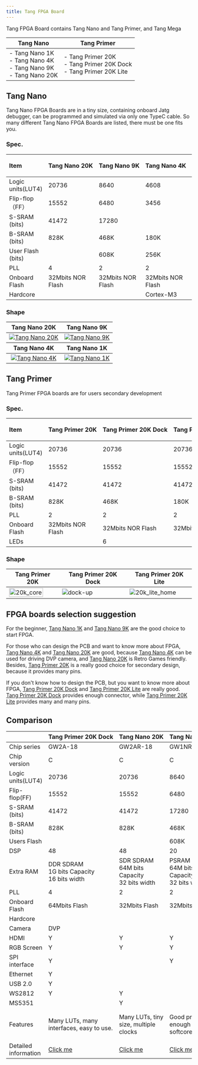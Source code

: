 ```yaml
---
title: Tang FPGA Board
---
```


Tang FPGA Board contains Tang Nano and Tang Primer, and Tang Mega

| Tang Nano                                                             | Tang Primer                                                               |
| --------------------------------------------------------------------- | ------------------------------------------------------------------------- |
| - Tang Nano 1K<br>- Tang Nano 4K<br>- Tang Nano 9K<br>- Tang Nano 20K | - Tang Primer 20K<br>- Tang Primer 20K Dock<br>- Tang Primer 20K Lite<br> |

## Tang Nano

Tang Nano FPGA Boards are in a tiny size, containing onboard Jatg debugger, can be programmed and simulated via only one TypeC cable.
So many different Tang Nano FPGA Boards are listed, there must be one fits you.

### Spec.

| Item              | <p style="white-space:nowrap">Tang Nano 20K</p> | <p style="white-space:nowrap">Tang Nano 9K</p> | <p style="white-space:nowrap">Tang Nano 4K</p> | <p style="white-space:nowrap">Tang Nano 1K</p> |
| :---------------- | :---------------------------------------------- | :--------------------------------------------- | :--------------------------------------------- | ---------------------------------------------- |
| Logic units(LUT4) | 20736                                           | 8640                                           | 4608                                           | 1152                                           |
| Flip-flop（FF）   | 15552                                           | 6480                                           | 3456                                           | 864                                            |
| S-SRAM (bits)     | 41472                                           | 17280                                          |                                                |                                                |
| B-SRAM (bits)     | 828K                                            | 468K                                           | 180K                                           | 72K                                            |
| User Flash (bits) |                                                 | 608K                                           | 256K                                           | 96K                                            |
| PLL               | 4                                               | 2                                              | 2                                              | 1                                              |
| Onboard Flash     | 32Mbits NOR Flash                               | 32Mbits NOR Flash                              | 32Mbits NOR Flash                              | Pad reserved                                   |
| Hardcore          |                                                 |                                                | Cortex-M3                                      |                                                |

### Shape

<table>
<thead>
<tr>
<th style="text-align:center">Tang Nano 20K</th>
<th style="text-align:center">Tang Nano 9K</th>
</tr>
</thead>
<tbody>
<tr>
<td style="text-align:center"><a href="/nano20k"><img src="./../../assets/Tang/Nano_20K/Nano_20K.png" alt="Tang Nano 20K"></a></td>
<td style="text-align:center"><a href="./Tang-Nano-9K/Nano-9K.html"><img src="./../../assets/Tang/Nano-9K/9K.png" alt="Tang Nano 9K"></a></td>
</tr>
</tbody>
<thead>
<tr>
<th style="text-align:center">Tang Nano 4K</th>
<th style="text-align:center">Tang Nano 1K</th>
</tr>
</thead>
<tbody>
<tr>
<td style="text-align:center"><a href="./Tang-Nano-4K/Nano-4K.html"><img src="./../../assets/Tang/Nano_4K/Nano_4K.png" alt="Tang Nano 4K"></a></td>
<td style="text-align:center"><a href="./Tang-Nano-1K/Nano-1k.html"><img src="./../../assets/Tang/Nano-1K/1K.png" alt="Tang Nano 1K"></a></td>
</tr>
</tbody>
</table>

## Tang Primer

Tang Primer FPGA boards are for users secondary development

### Spec.

| Item              | <p style="white-space:nowrap">Tang Primer 20K</p> | <p style="white-space:nowrap">Tang Primer 20K Dock</p> | <p style="white-space:nowrap">Tang Primer 20K Lite</p> |
| :---------------- | :------------------------------------------------ | :----------------------------------------------------- | :----------------------------------------------------- |
| Logic units(LUT4) | 20736                                             | 20736                                                  | 20736                                                  |
| Flip-flop（FF）   | 15552                                             | 15552                                                  | 15552                                                  |
| S-SRAM (bits)     | 41472                                             | 41472                                                  | 41472                                                  |
| B-SRAM (bits)     | 828K                                              | 468K                                                   | 180K                                                   |
| PLL               | 2                                                 | 2                                                      | 2                                                      |
| Onboard Flash     | 32Mbits NOR Flash                                 | 32Mbits NOR Flash                                      | 32Mbits NOR Flash                                      |
| LEDs              |                                                   | 6                                                      |                                                        |

### Shape

| Tang Primer 20K                                                                              | Tang Primer 20K Dock                                             | Tang Primer 20K Lite                                                         |
| -------------------------------------------------------------------------------------------- | ---------------------------------------------------------------- | ---------------------------------------------------------------------------- |
| <img src="/hardware/zh/tang/tang-primer-20k/assets/20k_core.png" alt="20k_core" width="85%"> | ![dock-up](/hardware/zh/tang/tang-primer-20k/assets/dock-up.png) | ![20k_lite_home](/hardware/zh/tang/tang-primer-20k/assets/20k_lite_home.png) |

## FPGA boards selection suggestion

For the beginner, [Tang Nano 1K](https://wiki.sipeed.com/tang1k) and [Tang Nano 9K](https://wiki.sipeed.com/tang9k) are the good choice to start FPGA.

For those who can design the PCB and want to know more about FPGA, [Tang Nano 4K](https://wiki.sipeed.com/tang4k) and [Tang Nano 20K](https://wiki.sipeed.com/nano20k) are good, because [Tang Nano 4K](https://wiki.sipeed.com/tang4k) can be used for driving DVP camera, and [Tang Nano 20K](https://wiki.sipeed.com/nano20k) is Retro Games friendly. Besides, [Tang Primer 20K](https://wiki.sipeed.com/primer20k) is a really good choice for secondary design, because it provides many pins.

If you don't know how to design the PCB, but you want to know more about FPGA, [Tang Primer 20K Dock](https://wiki.sipeed.com/primer20k) and [Tang Primer 20K Lite](https://wiki.sipeed.com/primer20k) are really good. [Tang Primer 20K Dock](https://wiki.sipeed.com/primer20k) provides enough connector, while [Tang Primer 20K Lite](https://wiki.sipeed.com/primer20k) provides many and many pins.

## Comparison

<table>
<thead>
<tr>
  <th style="text-align:left"></th>
  <th style="white-space:nowrap">Tang Primer 20K Dock</th>
  <th style="white-space:nowrap">Tang Nano 20K</th>
  <th style="white-space:nowrap">Tang Nano 9K</th>
  <th style="white-space:nowrap">Tang Nano 4K</th>
  <th style="white-space:nowrap">Tang Nano 1K</th>
</tr>
</thead>
<tbody>
<tr>
  <td style="text-align:left">Chip series  </td>
  <td style="text-align:left">GW2A-18  </td>
  <td style="text-align:left">GW2AR-18 </td>
  <td style="text-align:left">GW1NR-9  </td>
  <td style="text-align:left">GW1NSR-4C</td>
  <td style="text-align:left">GW1NZ-1  </td>
</tr>
<tr>
  <td style="text-align:left">Chip version  </td>
  <td style="text-align:left">C        </td>
  <td style="text-align:left">C        </td>
  <td style="text-align:left">C        </td>
  <td style="text-align:left">         </td>
  <td style="text-align:left">         </td>
</tr>
<tr>
  <td style="text-align:left">Logic units(LUT4)</td>
  <td style="text-align:left">20736        </td>
  <td style="text-align:left">20736        </td>
  <td style="text-align:left">8640         </td>
  <td style="text-align:left">4608         </td>
  <td style="text-align:left">1152         </td>
</tr>
<tr>
  <td style="text-align:left">Flip-flop(FF)</td>
  <td style="text-align:left">15552    </td>
  <td style="text-align:left">15552    </td>
  <td style="text-align:left">6480     </td>
  <td style="text-align:left">3456     </td>
  <td style="text-align:left">864      </td>
</tr>
<tr>
  <td style="text-align:left">S-SRAM (bits)</td>
  <td style="text-align:left">41472</td>
  <td style="text-align:left">41472</td>
  <td style="text-align:left">17280</td>
  <td style="text-align:left"></td>
  <td style="text-align:left">4K</td>
</tr>
<tr>
  <td style="text-align:left">B-SRAM (bits)</td>
  <td style="text-align:left">828K</td>
  <td style="text-align:left">828K</td>
  <td style="text-align:left">468K</td>
  <td style="text-align:left">180K</td>
  <td style="text-align:left">72K </td>
</tr>
<tr>
  <td style="text-align:left">Users Flash</td>
  <td style="text-align:left"></td>
  <td style="text-align:left"></td>
  <td style="text-align:left">608K</td>
  <td style="text-align:left">256K</td>
  <td style="text-align:left">64K</td>
</tr>
<tr>
  <td style="text-align:left">DSP</td>
  <td style="text-align:left">48</td>
  <td style="text-align:left">48</td>
  <td style="text-align:left">20</td>
  <td style="text-align:left">16</td>
  <td style="text-align:left"> </td>
</tr>
<tr>
  <td style="text-align:left">Extra RAM</td>
  <td style="text-align:left">DDR SDRAM<br>1G bits Capacity<br>16 bits width</td>
  <td style="text-align:left">SDR SDRAM<br>64M bits Capacity<br>32 bits width</td>
  <td style="text-align:left">PSRAM<br>64M bits Capacity<br>32 bits width</td>
  <td style="text-align:left">HyperRAM<br>64M bits Capacity<br>8 bits width</td>
  <td style="text-align:left"></td>
</tr>
<tr>
  <td style="text-align:left">PLL</td>
  <td style="text-align:left">4</td>
  <td style="text-align:left">2</td>
  <td style="text-align:left">2</td>
  <td style="text-align:left">2</td>
  <td style="text-align:left">1</td>
</tr>
<tr>
  <td style="text-align:left">Onboard Flash</td>
  <td style="text-align:left">64Mbits Flash</td>
  <td style="text-align:left">32Mbits Flash</td>
  <td style="text-align:left">32Mbits Flash</td>
  <td style="text-align:left">32Mbits Flash</td>
  <td style="text-align:left"> </td>
</tr>
<tr>
  <td style="text-align:left">Hardcore</td>
  <td style="text-align:left"></td>
  <td style="text-align:left"></td>
  <td style="text-align:left"></td>
  <td style="text-align:left">Cortex-M3</td>
  <td style="text-align:left"></td>
</tr>
<tr>
  <td style="text-align:left">Camera</td>
  <td style="text-align:left">DVP</td>
  <td style="text-align:left"></td>
  <td style="text-align:left"></td>
  <td style="text-align:left">DVP</td>
  <td style="text-align:left"></td>
</tr>
<tr>
  <td style="text-align:left">HDMI</td>
  <td style="text-align:left">Y</td>
  <td style="text-align:left">Y</td>
  <td style="text-align:left">Y</td>
  <td style="text-align:left">Y</td>
  <td style="text-align:left"></td>
</tr>
<tr>
  <td style="text-align:left">RGB Screen</td>
  <td style="text-align:left">Y</td>
  <td style="text-align:left">Y</td>
  <td style="text-align:left">Y</td>
  <td style="text-align:left"></td>
  <td style="text-align:left">Y</td>
</tr>
<tr>
  <td style="text-align:left">SPI interface</td>
  <td style="text-align:left">Y</td>
  <td style="text-align:left"></td>
  <td style="text-align:left">Y</td>
  <td style="text-align:left"></td>
  <td style="text-align:left"></td>
</tr>
<tr>
  <td style="text-align:left">Ethernet</td>
  <td style="text-align:left">Y</td>
  <td style="text-align:left"></td>
  <td style="text-align:left"></td>
  <td style="text-align:left"></td>
  <td style="text-align:left"></td>
</tr>
<tr>
  <td style="text-align:left">USB 2.0</td>
  <td style="text-align:left">Y</td>
  <td style="text-align:left"></td>
  <td style="text-align:left"></td>
  <td style="text-align:left"></td>
  <td style="text-align:left"></td>
</tr>
<tr>
  <td style="text-align:left">WS2812</td>
  <td style="text-align:left">Y</td>
  <td style="text-align:left">Y</td>
  <td style="text-align:left"></td>
  <td style="text-align:left"></td>
  <td style="text-align:left"></td>
</tr>
<tr>
  <td style="text-align:left">MS5351</td>
  <td style="text-align:left"></td>
  <td style="text-align:left">Y</td>
  <td style="text-align:left"></td>
  <td style="text-align:left"></td>
  <td style="text-align:left"></td>
</tr>
<tr>
  <td style="text-align:left">Features</td>
  <td style="text-align:left">Many LUTs, many interfaces, easy to use.</td>
  <td style="text-align:left">Many LUTs, tiny size, multiple clocks</td>
  <td style="text-align:left">Good price, enough for softcore</td>
  <td style="text-align:left">FPGA SOC board，can drive DVP camera</td>
  <td style="text-align:left">Cheapest FPGA board</td>
</tr>
<tr>
  <td style="text-align:left">Detailed information</td>
  <td style="text-align:left"><a href="https://wiki.sipeed.com/primer20k">Click me</a></td>
  <td style="text-align:left"><a href="https://wiki.sipeed.com/nano20k">Click me</a></td>
  <td style="text-align:left"><a href="https://wiki.sipeed.com/tang9k">Click me</a></td>
  <td style="text-align:left"><a href="https://wiki.sipeed.com/tang4k">Click me</a></td>
  <td style="text-align:left"><a href="https://wiki.sipeed.com/tang1k">Click me</a></td>
</tr>
</tbody>
</table>